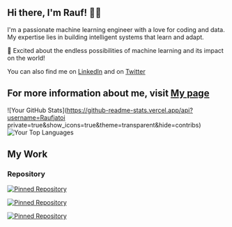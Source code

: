 ## Hi there, I'm Rauf! 👋🏼

I'm a passionate machine learning engineer with a love for coding and data. My expertise lies in building intelligent systems that learn and adapt. 

🚀 Excited about the endless possibilities of machine learning and its impact on the world!

You can also find me on [LinkedIn](https://www.linkedin.com/in/rauf-jatoi-aa44892aa/) and on [Twitter](https://twitter.com/rauf_pokem80776)

For more information about me, visit [My page](https://abdul-rauf.vercel.app/)
---
![Your GitHub Stats](https://github-readme-stats.vercel.app/api?username=Raufjatoi private=true&show_icons=true&theme=transparent&hide=contribs)
![Your Top Languages](https://github-readme-stats.vercel.app/api/top-langs/?username=Raufjatoi&layout=compact&theme=dark)

## My Work

### Repository
[![Pinned Repository](https://github-readme-stats.vercel.app/api/pin/?username=Raufjatoi&repo=Multi-domain-price-estimator&theme=dark)](https://github.com/Raufjatoi/Multi-domain-price-estimator)

[![Pinned Repository](https://github-readme-stats.vercel.app/api/pin/?username=Raufjatoi&repo=Mini-clyde&theme=dark)](https://github.com/Raufjatoi/Mini-clyde)

[![Pinned Repository](https://github-readme-stats.vercel.app/api/pin/?username=Raufjatoi&repo=Ruf&theme=dark)](https://github.com/Raufjatoi/Ruf)




